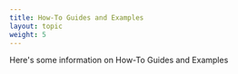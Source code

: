 ```yaml
---
title: How-To Guides and Examples
layout: topic
weight: 5
---
```


Here's some information on How-To Guides and Examples

